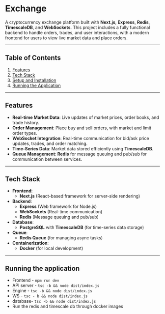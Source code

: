 # Exchange

A cryptocurrency exchange platform built with **Next.js**, **Express**, **Redis**, **TimescaleDB**, and **WebSockets**. This project includes a fully functional backend to handle orders, trades, and user interactions, with a modern frontend for users to view live market data and place orders.

---

## Table of Contents

1. [Features](#features)
2. [Tech Stack](#tech-stack)
3. [Setup and Installation](#setup-and-installation)
4. [Running the Application](#running-the-application)

---

## Features

- **Real-time Market Data**: Live updates of market prices, order books, and trade history.
- **Order Management**: Place buy and sell orders, with market and limit order types.
- **WebSocket Integration**: Real-time communication for bid/ask price updates, trades, and order matching.
- **Time-Series Data**: Market data stored efficiently using **TimescaleDB**.
- **Queue Management**: **Redis** for message queuing and pub/sub for communication between services.

---

## Tech Stack

- **Frontend**: 
  - **Next.js** (React-based framework for server-side rendering)
- **Backend**:
  - **Express** (Web framework for Node.js)
  - **WebSockets** (Real-time communication)
  - **Redis** (Message queuing and pub/sub)
- **Database**:
  - **PostgreSQL** with **TimescaleDB** (for time-series data storage)
- **Queue**:
  - **Redis Queue** (for managing async tasks)
- **Containerization**:
  - **Docker** (for local development)

---

## Running the application

- Frontend - `npm run dev`
- API server - `tsc -b && node dist/index.js`
- Engine - `tsc -b && node dist/index.js`
- WS - `tsc - b && node dist/index.js`
- database- `tsc -b && node dist/index.js`
- Run the redis and timescale db through docker images
